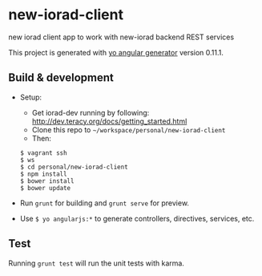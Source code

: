 new-iorad-client
================

new iorad client app to work with new-iorad backend REST services


This project is generated with [yo angular generator](https://github.com/yeoman/generator-angular)
version 0.11.1.


Build & development
-------------------
- Setup:

  + Get iorad-dev running by following: http://dev.teracy.org/docs/getting_started.html
  + Clone this repo to `~/workspace/personal/new-iorad-client`
  + Then:

   ```
   $ vagrant ssh
   $ ws
   $ cd personal/new-iorad-client
   $ npm install
   $ bower install
   $ bower update
   ```

- Run `grunt` for building and `grunt serve` for preview.


- Use `$ yo angularjs:*` to generate controllers, directives, services, etc.

Test
----

Running `grunt test` will run the unit tests with karma.
